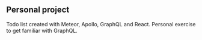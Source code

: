## Personal project

Todo list created with Meteor, Apollo, GraphQL and React. Personal exercise to get familiar with GraphQL.
